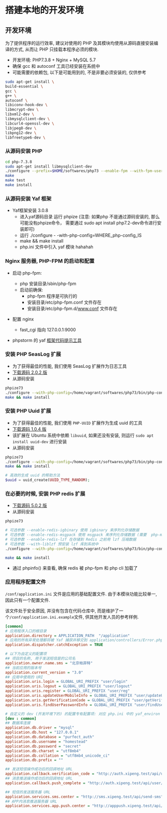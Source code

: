 # 搭建本地的开发环境

## 开发环境

为了提供程序的运行效率, 建议对使用的 PHP 及其模块均使用从源码直接安装编译的方式, 从而让 PHP 只挂载本程序必须的模块.

- 开发环境: PHP7.3.8 + Nginx + MySQL 5.7
- 确保 gcc 和 autoconf 工具已经安装在系统中
- 可能需要的依赖包, 以下是可能用到的, 不是非要必须安装的, 仅供参考

```bash
sudo apt-get install \
build-essential \
gcc \
g++ \
autoconf \
libiconv-hook-dev \
libmcrypt-dev \
libxml2-dev \
libmysqlclient-dev \
libcurl4-openssl-dev \
libjpeg8-dev \
libpng12-dev \
libfreetype6-dev \
```

### 从源码安装 PHP

```bash
cd php-7.3.8
sudo apt-get install libmysqlclient-dev
./configure --prefix=$HOME/softwares/php73 --enable-fpm --with-fpm-user=vagrant --with-fpm-group=vagrant --with-mysqli=/usr/bin/mysql_config --with-zlib --with-curl --with-openssl --enable-mbstring --with-pdo-mysql
make
make test
make install
```

### 从源码安装 Yaf 框架

- Yaf框架安装 3.0.8
  - 进入yaf源码目录 运行 phpize (注意: 如果php 不是通过源码安装的, 那么可能没有phpize命令， 需要通过 sudo apt install php7.2-dev命令进行安装即可)
  - 运行 ./configure - -with-php-config=WHERE_php-config_IS
  - make && make install
  - php.ini 文件中引入 yaf 模块 hahahah

### Nginx 服务器, PHP-FPM 的启动和配置

- 启动 php-fpm:
  - php 安装目录/sbin/php-fpm
  - 启动前确保:
    - php-fpm 程序是可执行的
    - 安装目录/etc/php-fpm.conf 文件存在
    - 安装目录/etc/php-fpm.d/www.conf 文件存在

- 配置 nginx
  - fast_cgi 指向 127.0.0.1:9000

- phpstorm 的 yaf [框架代码提示工具](https://github.com/elad-yosifon/php-yaf-doc)

### 安装 PHP SeasLog 扩展

- 为了获得最佳的性能, 我们使用 SeasLog 扩展作为日志工具
- [下载源码 2.0.2 版](http://pecl.php.net/get/SeasLog-2.0.2.tgz)
- 从源码安装

```bash
phpize73
./configure --with-php-config=/home/vagrant/softwares/php73/bin/php-config
make && make install
```

### 安装 PHP Uuid 扩展

- 为了获得最佳的性能, 我们使用 `PHP-UUID` 扩展作为生成 uuid 的工具
- [下载源码 1.0.4 版](https://pecl.php.net/get/uuid-1.0.4.tgz)
- 该扩展在 Ubuntu 系统中依赖 `libuuid`, 如果还没有安装, 则运行 `sudo apt install uuid-dev` 进行安装
- 从源码安装

```bash
phpize73
./configure --with-php-config=/home/vagrant/softwares/php73/bin/php-config
make && make install
```

```php
# 高效的生成 uuid 的帮助方法
$uuid = uuid_create(UUID_TYPE_RANDOM);
```

### 在必要的时候, 安装 PHP redis 扩展

- [下载源码 5.0.2 版](http://pecl.php.net/get/redis-5.0.2.tgz)
- 从源码安装
  
```bash
phpize73

# 可选参数 --enable-redis-igbinary 使用 igbinary 来序列化存储数据
# 可选参数 --enable-redis-msgpack 使用 msgpack 来序列化存储数据 (需要  php-msgpack >= 2.0.3)
# 可选参数 --enable-redis-lzf 在存储到 Redis 之前用 lzf 压缩数据
# 可选参数 --with-liblzf 预安装 lzf 库到系统中
./configure --with-php-config=/home/vagrant/softwares/php73/bin/php-config

make && make install
```

- 通过 phpinfo() 来查看, 确保 redis 被 php-fpm 和 php cli 加载了

### 应用程序配置文件

`/conf/application.ini` 文件是应用的基础配置文件. 由于本模块功能比较单一, 因此只有一个配置文件.

该文件处于安全原因, 并没有包含在代码仓库中, 而是维护了一个`/conf/application.ini.example`文件, 供其他开发人员的参考样例.

```ini
[common]
# 应用程序入口的根目录
application.directory = APPLICATION_PATH  "/application"
# 应用的所有异常处理都将被 Yaf 捕获并移交到 application/controllers/Error.php 处理
application.dispatcher.catchException = TRUE

# 以下为自定义的配置项
## 项目的名称, 用于发送短信是的公司名
application.owner.name.sms = "北京帕菲特"
## 当前应用的版本号
application.current_version = "3.0"
## 应用中使用的 URI
application.uris.login = GLOBAL_URI_PREFIX "user/login"
application.uris.logout = GLOBAL_URI_PREFIX "user/logout"
application.uris.register = GLOBAL_URI_PREFIX "user/reg"
application.uris.updateUserMobileInfo = GLOBAL_URI_PREFIX "user/updateUserMobileInfo"
application.uris.getVerificationCode = GLOBAL_URI_PREFIX "user/getVerificationCode"
application.uris.findUserPasswordInfo = GLOBAL_URI_PREFIX "user/findUserPasswordInfo"

# 自定义的 dev (开发环境下的) 的配置专有配置项: 对应 php.ini 中的 yaf_environ 的值
[dev : common]
## 数据库连接
application.db.driver = "mysql"
application.db.host = "127.0.0.1"
application.db.database = "purfect_auth"
application.db.username = "homestead"
application.db.password = "secret"
application.db.charset = "utf8mb4"
application.db.collation = "utf8mb4_unicode_ci"
application.db.prefix = ""

## 发送短信操作成功后的回调地址 URL
application.callback.verification_code = "http://auth.xipeng.test/api/user/sms-sent"
## 消息推送操作成功后的回调地址 URL
application.callback.push_complete = "http://auth.xipeng.test/api/user/push-complete"

## 短信的发送服务器 URL
application.services.sms.center = "http://sms.xipeng.test/api/send-sms"
## APP内消息推送服务器 URL
application.services.app.push.center = "http://apppush.xipeng.test/api/push-message"
```
